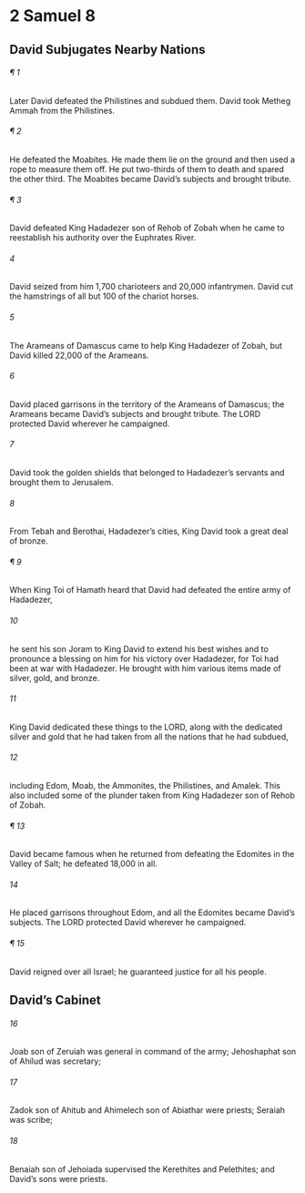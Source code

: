 # 2 Samuel 8
## David Subjugates Nearby Nations
###### ¶ 1
Later David defeated the Philistines and subdued them. David took Metheg Ammah from the Philistines.
###### ¶ 2
He defeated the Moabites. He made them lie on the ground and then used a rope to measure them off. He put two-thirds of them to death and spared the other third. The Moabites became David’s subjects and brought tribute.
###### ¶ 3
David defeated King Hadadezer son of Rehob of Zobah when he came to reestablish his authority over the Euphrates River.
###### 4
David seized from him 1,700 charioteers and 20,000 infantrymen. David cut the hamstrings of all but 100 of the chariot horses.
###### 5
The Arameans of Damascus came to help King Hadadezer of Zobah, but David killed 22,000 of the Arameans.
###### 6
David placed garrisons in the territory of the Arameans of Damascus; the Arameans became David’s subjects and brought tribute. The LORD protected David wherever he campaigned.
###### 7
David took the golden shields that belonged to Hadadezer’s servants and brought them to Jerusalem.
###### 8
From Tebah and Berothai, Hadadezer’s cities, King David took a great deal of bronze.
###### ¶ 9
When King Toi of Hamath heard that David had defeated the entire army of Hadadezer,
###### 10
he sent his son Joram to King David to extend his best wishes and to pronounce a blessing on him for his victory over Hadadezer, for Toi had been at war with Hadadezer. He brought with him various items made of silver, gold, and bronze.
###### 11
King David dedicated these things to the LORD, along with the dedicated silver and gold that he had taken from all the nations that he had subdued,
###### 12
including Edom, Moab, the Ammonites, the Philistines, and Amalek. This also included some of the plunder taken from King Hadadezer son of Rehob of Zobah.
###### ¶ 13
David became famous when he returned from defeating the Edomites in the Valley of Salt; he defeated 18,000 in all.
###### 14
He placed garrisons throughout Edom, and all the Edomites became David’s subjects. The LORD protected David wherever he campaigned.
###### ¶ 15
David reigned over all Israel; he guaranteed justice for all his people.
## David’s Cabinet
###### 16
Joab son of Zeruiah was general in command of the army; Jehoshaphat son of Ahilud was secretary;
###### 17
Zadok son of Ahitub and Ahimelech son of Abiathar were priests; Seraiah was scribe;
###### 18
Benaiah son of Jehoiada supervised the Kerethites and Pelethites; and David’s sons were priests.
